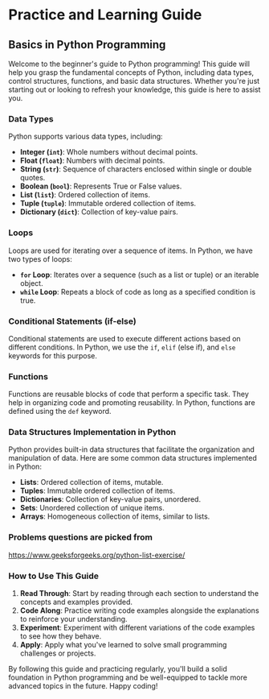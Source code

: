 # Practice and Learning Guide

## Basics in Python Programming

Welcome to the beginner's guide to Python programming! This guide will help you grasp the fundamental concepts of Python, including data types, control structures, functions, and basic data structures. Whether you're just starting out or looking to refresh your knowledge, this guide is here to assist you.

### Data Types

Python supports various data types, including:

- **Integer (`int`)**: Whole numbers without decimal points.
- **Float (`float`)**: Numbers with decimal points.
- **String (`str`)**: Sequence of characters enclosed within single or double quotes.
- **Boolean (`bool`)**: Represents True or False values.
- **List (`list`)**: Ordered collection of items.
- **Tuple (`tuple`)**: Immutable ordered collection of items.
- **Dictionary (`dict`)**: Collection of key-value pairs.

### Loops

Loops are used for iterating over a sequence of items. In Python, we have two types of loops:

- **`for` Loop**: Iterates over a sequence (such as a list or tuple) or an iterable object.
- **`while` Loop**: Repeats a block of code as long as a specified condition is true.

### Conditional Statements (if-else)

Conditional statements are used to execute different actions based on different conditions. In Python, we use the `if`, `elif` (else if), and `else` keywords for this purpose.

### Functions

Functions are reusable blocks of code that perform a specific task. They help in organizing code and promoting reusability. In Python, functions are defined using the `def` keyword.

### Data Structures Implementation in Python

Python provides built-in data structures that facilitate the organization and manipulation of data. Here are some common data structures implemented in Python:

- **Lists**: Ordered collection of items, mutable.
- **Tuples**: Immutable ordered collection of items.
- **Dictionaries**: Collection of key-value pairs, unordered.
- **Sets**: Unordered collection of unique items.
- **Arrays**: Homogeneous collection of items, similar to lists.


### Problems questions are picked from
https://www.geeksforgeeks.org/python-list-exercise/


### How to Use This Guide

1. **Read Through**: Start by reading through each section to understand the concepts and examples provided.
2. **Code Along**: Practice writing code examples alongside the explanations to reinforce your understanding.
3. **Experiment**: Experiment with different variations of the code examples to see how they behave.
4. **Apply**: Apply what you've learned to solve small programming challenges or projects.

By following this guide and practicing regularly, you'll build a solid foundation in Python programming and be well-equipped to tackle more advanced topics in the future. Happy coding!
